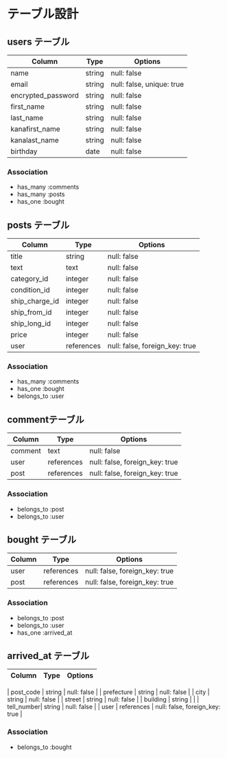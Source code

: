 # テーブル設計

## users テーブル

| Column             | Type   | Options     |
| ------------------ | ------ | ----------- |
| name               | string | null: false |
| email              | string | null: false, unique: true |
| encrypted_password | string | null: false |
| first_name         | string | null: false |
| last_name          | string | null: false |
| kanafirst_name     | string | null: false |
| kanalast_name      | string | null: false |
| birthday           | date   | null: false |



### Association

- has_many :comments
- has_many :posts
- has_one :bought


## posts テーブル

| Column        | Type       | Options     |
| ------        | ------     | ----------- |
| title         | string     | null: false |
| text          | text       | null: false |
| category_id   | integer    | null: false |
| condition_id  | integer    | null: false |
| ship_charge_id| integer   | null: false |
| ship_from_id  | integer    | null: false |
| ship_long_id  | integer    | null: false |
| price         | integer    | null: false |
| user          | references | null: false, foreign_key: true |



### Association

- has_many :comments
- has_one :bought
- belongs_to :user

##  commentテーブル

| Column | Type       | Options                        |
| ------ | ---------- | ------------------------------ |
| comment | text       | null: false |
| user    | references | null: false, foreign_key: true |
| post    | references | null: false, foreign_key: true |


### Association

- belongs_to :post
- belongs_to :user

## bought テーブル

| Column  | Type       | Options                        |
| ------- | ---------- | ------------------------------ |
| user | references | null: false, foreign_key: true |
| post | references | null: false, foreign_key: true |

### Association

- belongs_to :post
- belongs_to :user
- has_one :arrived_at

## arrived_at テーブル

| Column     |  Type      | Options                        |
| -------    | ---------- | ------------------------------ |

| post_code  | string     | null: false |
| prefecture | string     | null: false |
| city       | string     | null: false |
| street     | string     | null: false |
| building   | string     |             |
| tell_number| string     | null: false |
| user       | references | null: false, foreign_key: true |
 

### Association

- belongs_to :bought

